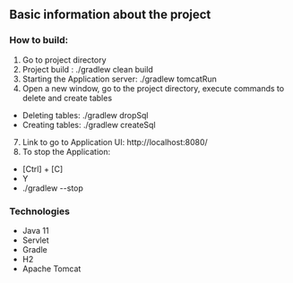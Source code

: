  
## Basic information about the project

### How to build:
1. Go to project directory
2. Project build : ./gradlew clean build
3. Starting the Application server: ./gradlew tomcatRun
4. Open a new window, go to the project directory, execute commands to delete and create tables
 - Deleting tables: ./gradlew dropSql
 - Creating tables: ./gradlew createSql
7. Link to go to Application UI: http://localhost:8080/
10. To stop the Application:
  - [Ctrl] + [C] 
  - Y
  - ./gradlew --stop

### Technologies
- Java 11
- Servlet
- Gradle
- H2
- Apache Tomcat








